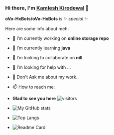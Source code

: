 ### Hi there, I'm [Kamlesh Kirodewal](https://t.me/Kirodewal) 👋

**oVo-HxBots/oVo-HxBots** is  ✨ _special_ ✨

Here are some info about meh:

- 🔭 I’m currently working on **__online storage repo__**
- 🌱 I’m currently learning **__java__**
- 👯 I’m looking to collaborate on **__nill__**
- 🤔 I’m looking for help with ...
- 💬 Don't Ask me about my work..
- 📫 How to reach me: 



- **Glad to see you here** ![visitors](https://visitor-badge.glitch.me/badge?page_id=page.id)
- ![My GitHub stats](https://github-readme-stats.vercel.app/api?username=oVo-HxBots&count_private=true&show_icons=true&theme=vue)

- ![Top Langs](https://github-readme-stats.vercel.app/api/top-langs/?username=oVo-HxBots&theme=vue&langs_count=10&include_all_commits=true)

- ![Readme Card](https://github-readme-stats.vercel.app/api/pin/?username=oVoIndia&repo=MultiUpload-Bot&theme=vue)
